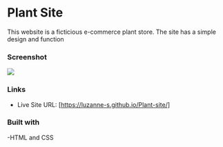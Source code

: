 #  Plant Site

This website is a ficticious e-commerce plant store.
The site has a simple design and function

### Screenshot

![](./plant.png)

### Links

- Live Site URL: [https://luzanne-s.github.io/Plant-site/]


### Built with

-HTML and CSS
